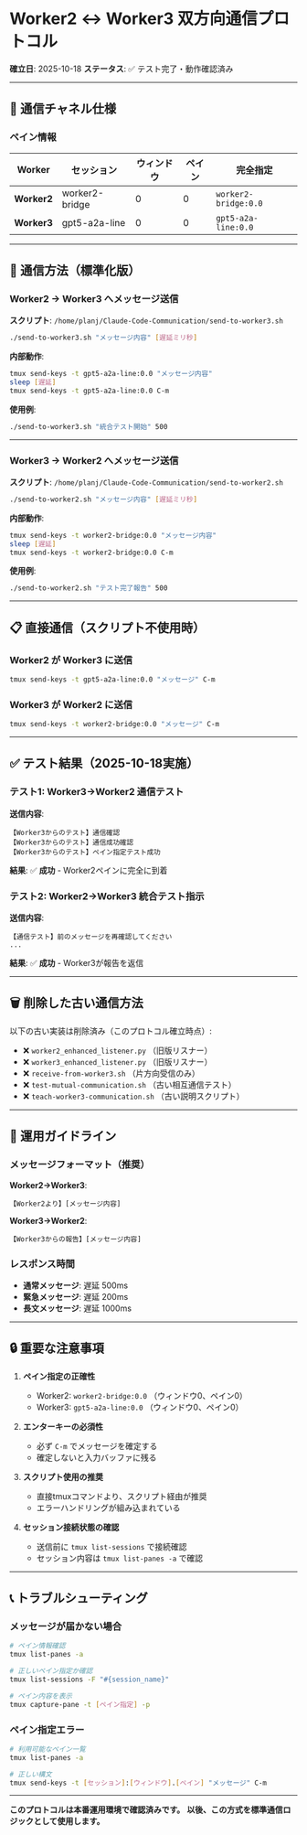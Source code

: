 # Worker2 ↔ Worker3 双方向通信プロトコル

**確立日**: 2025-10-18
**ステータス**: ✅ テスト完了・動作確認済み

---

## 📡 通信チャネル仕様

### ペイン情報

| Worker | セッション | ウィンドウ | ペイン | 完全指定 |
|--------|-----------|---------|--------|---------|
| **Worker2** | worker2-bridge | 0 | 0 | `worker2-bridge:0.0` |
| **Worker3** | gpt5-a2a-line | 0 | 0 | `gpt5-a2a-line:0.0` |

---

## 🔄 通信方法（標準化版）

### Worker2 → Worker3 へメッセージ送信

**スクリプト**: `/home/planj/Claude-Code-Communication/send-to-worker3.sh`

```bash
./send-to-worker3.sh "メッセージ内容" [遅延ミリ秒]
```

**内部動作**:
```bash
tmux send-keys -t gpt5-a2a-line:0.0 "メッセージ内容"
sleep [遅延]
tmux send-keys -t gpt5-a2a-line:0.0 C-m
```

**使用例**:
```bash
./send-to-worker3.sh "統合テスト開始" 500
```

---

### Worker3 → Worker2 へメッセージ送信

**スクリプト**: `/home/planj/Claude-Code-Communication/send-to-worker2.sh`

```bash
./send-to-worker2.sh "メッセージ内容" [遅延ミリ秒]
```

**内部動作**:
```bash
tmux send-keys -t worker2-bridge:0.0 "メッセージ内容"
sleep [遅延]
tmux send-keys -t worker2-bridge:0.0 C-m
```

**使用例**:
```bash
./send-to-worker2.sh "テスト完了報告" 500
```

---

## 📋 直接通信（スクリプト不使用時）

### Worker2 が Worker3 に送信

```bash
tmux send-keys -t gpt5-a2a-line:0.0 "メッセージ" C-m
```

### Worker3 が Worker2 に送信

```bash
tmux send-keys -t worker2-bridge:0.0 "メッセージ" C-m
```

---

## ✅ テスト結果（2025-10-18実施）

### テスト1: Worker3→Worker2 通信テスト

**送信内容**:
```
【Worker3からのテスト】通信確認
【Worker3からのテスト】通信成功確認
【Worker3からのテスト】ペイン指定テスト成功
```

**結果**: ✅ **成功** - Worker2ペインに完全に到着

### テスト2: Worker2→Worker3 統合テスト指示

**送信内容**:
```
【通信テスト】前のメッセージを再確認してください
...
```

**結果**: ✅ **成功** - Worker3が報告を返信

---

## 🗑️ 削除した古い通信方法

以下の古い実装は削除済み（このプロトコル確立時点）:

- ❌ `worker2_enhanced_listener.py` （旧版リスナー）
- ❌ `worker3_enhanced_listener.py` （旧版リスナー）
- ❌ `receive-from-worker3.sh` （片方向受信のみ）
- ❌ `test-mutual-communication.sh` （古い相互通信テスト）
- ❌ `teach-worker3-communication.sh` （古い説明スクリプト）

---

## 🚀 運用ガイドライン

### メッセージフォーマット（推奨）

**Worker2→Worker3**:
```
【Worker2より】[メッセージ内容]
```

**Worker3→Worker2**:
```
【Worker3からの報告】[メッセージ内容]
```

### レスポンス時間

- **通常メッセージ**: 遅延 500ms
- **緊急メッセージ**: 遅延 200ms
- **長文メッセージ**: 遅延 1000ms

---

## 🔒 重要な注意事項

1. **ペイン指定の正確性**
   - Worker2: `worker2-bridge:0.0` （ウィンドウ0、ペイン0）
   - Worker3: `gpt5-a2a-line:0.0` （ウィンドウ0、ペイン0）

2. **エンターキーの必須性**
   - 必ず `C-m` でメッセージを確定する
   - 確定しないと入力バッファに残る

3. **スクリプト使用の推奨**
   - 直接tmuxコマンドより、スクリプト経由が推奨
   - エラーハンドリングが組み込まれている

4. **セッション接続状態の確認**
   - 送信前に `tmux list-sessions` で接続確認
   - セッション内容は `tmux list-panes -a` で確認

---

## 📞 トラブルシューティング

### メッセージが届かない場合

```bash
# ペイン情報確認
tmux list-panes -a

# 正しいペイン指定か確認
tmux list-sessions -F "#{session_name}"

# ペイン内容を表示
tmux capture-pane -t [ペイン指定] -p
```

### ペイン指定エラー

```bash
# 利用可能なペイン一覧
tmux list-panes -a

# 正しい構文
tmux send-keys -t [セッション]:[ウィンドウ].[ペイン] "メッセージ" C-m
```

---

**このプロトコルは本番運用環境で確認済みです。**
**以後、この方式を標準通信ロジックとして使用します。**

